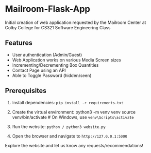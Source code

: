 # Mailroom-Flask-App
Initial creation of web application requested by the Mailroom Center at Colby College for CS321 Software Engineering Class

## Features
- User authentication (Admin/Guest)
- Web Application works on various Media Screen sizes
- Incrementing/Decrementing Box Quantities
- Contact Page using an API
- Able to Toggle Password (hidden/seen)

## Prerequisites
1. Install dependencies:
`pip install -r requirements.txt`

2. Create the virtual environment:
python3 -m venv venv
source venv/bin/activate  # On Windows, use `venv\Scripts\activate`

3. Run the website:
`python / python3 website.py`

4. Open the browser and navigate to `http://127.0.0.1:5000`

Explore the website and let us know any requests/recommendations!